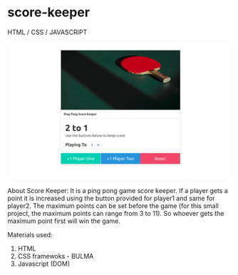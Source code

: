 # score-keeper
HTML / CSS / JAVASCRIPT

![alt text](https://github.com/haokipiit/score-keeper/blob/master/fig.jpg?raw=true)


About Score Keeper:
It is a ping pong game score keeper. If a player gets a point it is increased using the button provided for player1 and same for player2.
The maximum points can be set before the game (for this small project, the maximum points can range from 3 to 11).
So whoever gets the maximum point first will win the game.

Materials used:
1. HTML
2. CSS framewoks - BULMA
3. Javascript (DOM)


